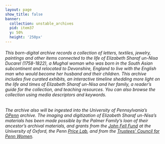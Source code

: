 ```yaml
---
layout: page
show_title: false
banner:
  collection: unstable_archives
  pid: item37
  y: 50%
  height: '250px'
---
```

<h6>This born-digital archive records a collection of letters, textiles, jewelry, paintings and other items connected to the life of Elizabeth Sharaf un-Nisa Ducarel (1758-1822), a Mughal woman who was born in the South Asian subcontinent and relocated to Devonshire, England to live with the English man who would become her husband and their children. This archive includes five curated exhibits, an interactive timeline shedding more light on the life and times of Elizabeth Sharaf un-Nisa and her family, a reader’s guide for the collection, and teaching resources. You can also browse the collection using media descriptors and keywords.</h6>
<h6>The archive also will be ingested into the University of Pennsylvania’s <a href="https://openn.library.upenn.edu/CuratedCollections.html">OPenn</a> archive. The imaging and digitization of Elizabeth Sharaf un-Nisa’s materials has been made possible by the Palmer Family’s loan of their ancestor’s archival materials, and grants from the <a href="https://researchsupport.admin.ox.ac.uk/funding/internal/jff">John Fell Fund</a> at the University of Oxford, the Penn <a href="https://pricelab.sas.upenn.edu/">Price Lab</a>, and from the <a href="https://www.alumni.upenn.edu/s/1587/gid2/16/interior_1col.aspx?sid=1587&gid=2&pgid=420&sitebuilder=1&contentbuilder=1">Trustees' Council for Penn Women</a>.</h6>

